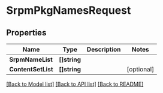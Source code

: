 # SrpmPkgNamesRequest

## Properties

Name | Type | Description | Notes
------------ | ------------- | ------------- | -------------
**SrpmNameList** | **[]string** |  | 
**ContentSetList** | **[]string** |  | [optional] 

[[Back to Model list]](../README.md#documentation-for-models) [[Back to API list]](../README.md#documentation-for-api-endpoints) [[Back to README]](../README.md)


